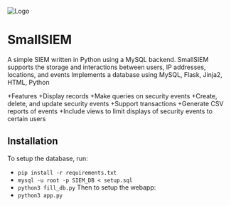 ![Logo](logo.png)

# SmallSIEM
A simple SIEM written in Python using a MySQL backend.
SmallSIEM supports the storage and interactions between users, IP addresses, locations, and events
Implements a database using MySQL, Flask, Jinja2, HTML, Python

+Features
+Display records
+Make queries on security events
+Create, delete, and update security events
+Support transactions
+Generate CSV reports of events
+Include views to limit displays of security events to certain users


## Installation
To setup the database, run:
- `pip install -r requirements.txt`
- `mysql -u root -p SIEM_DB < setup.sql`
- `python3 fill_db.py`
Then to setup the webapp:
- `python3 app.py`
